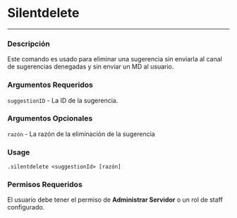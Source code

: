 # Silentdelete
---
### Descripción
Este comando es usado para eliminar una sugerencia sin enviarla al canal de sugerencias denegadas y sin enviar un MD al usuario.
### Argumentos Requeridos
`suggestionID` - La ID de la sugerencia.
### Argumentos Opcionales
`razón` - La razón de la eliminación de la sugerencia
### Usage
```
.silentdelete <suggestionId> [razón]
```
### Permisos Requeridos
El usuario debe tener el permiso de **Administrar Servidor** o un rol de staff configurado.
